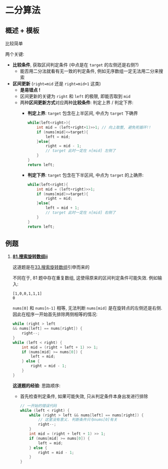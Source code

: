 # 二分算法

## 概述 + 模板

比较简单

两个关键:
- **比较条件**, 获取区间判定条件 (中点是在 `target` 的左侧还是右侧?)
  - 能否用二分法就看有无一致的判定条件, 例如无序数组一定无法用二分来搜索
- **区间更新** (`right=mid` 还是 `right=mid+1` 这类)
  - **是易错点 !** 
  - 区间更新的关键为 `right` 和 `left` 的极限, 即能否取到 `mid`
  - 两种**区间更新方式**对应两种**比较条件**: 判定上界 / 判定下界:
    - **判定上界**: `target` 包含在上半区间, 中点为 `target` 下确界

        ```java
        while(left<right>){
            int mid = (left+right+1)>>1; // 向上取整, 避免死循环!!
            if (nums[mid]<=target){
                left = mid;     
            }else{
                right = mid - 1;
                // target 此时一定在 n[mid] 左侧了
            }
        }
        return left;
        ```
    - **判定下界**: `target` 包含在下半区间, 中点为 `target` 的上确界:

        ```java
        while(left<right){
            int mid = (left+right)>>1;
            if (nums[mid]>=target){
                right = mid;     
            }else{
                left = mid + 1;
                // target 此时一定在 n[mid] 右侧了
            }
        }
        return left;
        ```

## 例题

1. [**81.搜索旋转数组ii**](81.搜索旋转排序数组-ii.java)

    这道题是在[33.搜索旋转数组](33.搜索旋转排序数组.java)引申而来的

    不同在于, 81 题中存在重复数组, 这使得原来的区间判定条件可能失效. 例如输入:

    ```text
    [1,0,0,1,1,1]
    0
    ```

    `nums[0]` 和 `nums[n-1]` 相等, 无法判断 `nums[mid]` 是在旋转点的左侧还是右侧. 因此在程序一开始首先排除两侧相等的情况:

    ```java
    while (right > left 
    && nums[left] == nums[right]) {
        right--;
    }
    while (left < right) {
        int mid = (right + left + 1) >> 1;
        if (nums[mid] >= nums[0]) {
            left = mid;
        } else {
            right = mid - 1;
        }
    }
    ```

    **这道题的经验**: 思路顺序:
    - 首先检查判定条件, 如果可能失效, 只从判定条件本身出发进行排除

        ```java
        // 一开始的错误代码
        while (left < right) {
            while (right > left && nums[left] == nums[right]) {
                // 这里没有意义. 判断条件只与nums[0]有关
                right--;
            }
            int mid = (right + left + 1) >> 1;
            if (nums[mid] >= nums[0]) {
                left = mid;
            } else {
                right = mid - 1;
            }
        }
        ```